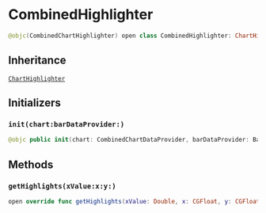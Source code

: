 # CombinedHighlighter

``` swift
@objc(CombinedChartHighlighter) open class CombinedHighlighter: ChartHighlighter
```

## Inheritance

[`ChartHighlighter`](/ChartHighlighter)

## Initializers

### `init(chart:barDataProvider:)`

``` swift
@objc public init(chart: CombinedChartDataProvider, barDataProvider: BarChartDataProvider)
```

## Methods

### `getHighlights(xValue:x:y:)`

``` swift
open override func getHighlights(xValue: Double, x: CGFloat, y: CGFloat) -> [Highlight]
```
